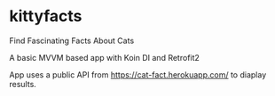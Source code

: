 # kittyfacts
Find Fascinating Facts About Cats

A basic MVVM based app with Koin DI and Retrofit2

App uses a public API from https://cat-fact.herokuapp.com/ to diaplay results.
